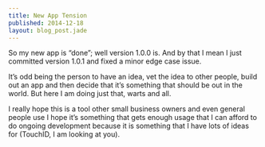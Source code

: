 ```yaml
---
title: New App Tension
published: 2014-12-18
layout: blog_post.jade
---
```


So my new app is “done”; well version 1.0.0 is. And by that I mean I just committed version 1.0.1 and fixed a minor edge case issue.

It’s odd being the person to have an idea, vet the idea to other people, build out an app and then decide that it’s something that should be out in the world. But here I am doing just that, warts and all.

I really hope this is a tool other small business owners and even general people use I hope it’s something that gets enough usage that I can afford to do ongoing development because it is something that I have lots of ideas for (TouchID, I am looking at you).
